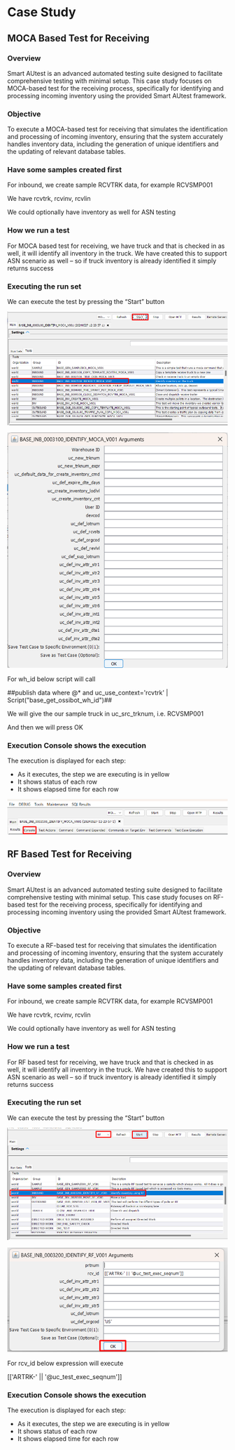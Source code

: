 # Case Study

## MOCA Based Test for Receiving

### Overview
Smart AUtest is an advanced automated testing suite designed to facilitate comprehensive testing with minimal setup. This case study focuses on MOCA-based test for the receiving process, specifically for identifying and processing incoming inventory using the provided Smart AUtest framework.

### Objective
To execute a MOCA-based test for receiving that simulates the identification and processing of incoming inventory, ensuring that the system accurately handles inventory data, including the generation of unique identifiers and the updating of relevant database tables.

### Have some samples created first
 
For inbound, we create sample RCVTRK data, for example RCVSMP001 

We have rcvtrk, rcvinv, rcvlin 

We could optionally have inventory as well for ASN testing 

### How we run a test 

For MOCA based test for receiving, we have truck and that is checked in as well, it will identify all inventory in the truck.  We have created this to support ASN scenario as well – so if truck inventory is already identified it simply returns success 

### Executing the run set 

We can execute the test by pressing the “Start” button 

![](Images/image10.png)

![](Images/image11.png)

For wh_id below script will call 

##publish data where @* and uc_use_context='rcvtrk' | Script("base_get_ossibot_wh_id")## 

We will give the our sample truck in uc_src_trknum, i.e. RCVSMP001 

And then we will press OK 

### Execution Console shows the execution 

The execution is displayed for each step: 
 - As it executes, the step we are executing is in yellow 
 - It shows status of each row 
 - It shows elapsed time for each row 
 
 ![](Images/image12.png)

 
## RF Based Test for Receiving

### Overview
Smart AUtest is an advanced automated testing suite designed to facilitate comprehensive testing with minimal setup. This case study focuses on RF-based test for the receiving process, specifically for identifying and processing incoming inventory using the provided Smart AUtest framework.

### Objective
To execute a RF-based test for receiving that simulates the identification and processing of incoming inventory, ensuring that the system accurately handles inventory data, including the generation of unique identifiers and the updating of relevant database tables.

### Have some samples created first
 
For inbound, we create sample RCVTRK data, for example RCVSMP001 

We have rcvtrk, rcvinv, rcvlin 

We could optionally have inventory as well for ASN testing 

### How we run a test 

For RF based test for receiving, we have truck and that is checked in as well, it will identify all inventory in the truck.  We have created this to support ASN scenario as well – so if truck inventory is already identified it simply returns success 

### Executing the run set 

We can execute the test by pressing the “Start” button 

![](Images/image13.png)

![](Images/image14.png)

For rcv_id below expression will execute

[['ARTRK-' || '@uc_test_exec_seqnum']] 

### Execution Console shows the execution 

The execution is displayed for each step: 
 - As it executes, the step we are executing is in yellow 
 - It shows status of each row 
 - It shows elapsed time for each row 

